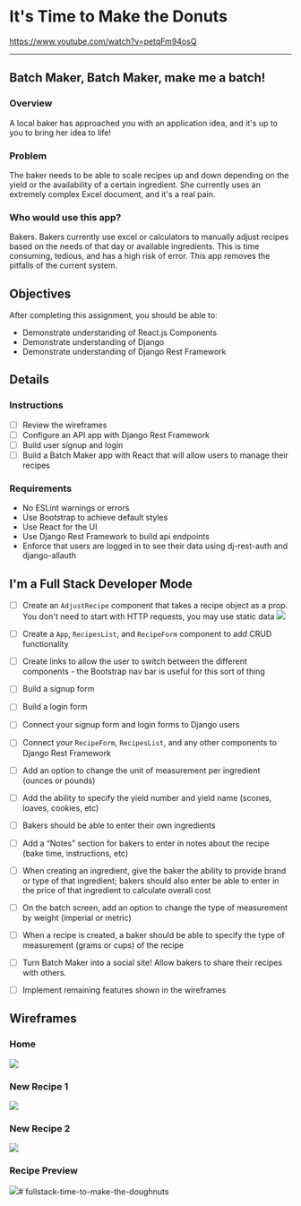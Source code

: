 # It's Time to Make the Donuts

https://www.youtube.com/watch?v=petqFm94osQ

-------------------

## Batch Maker, Batch Maker, make me a batch!

### Overview

A local baker has approached you with an application idea, and it's up to you to bring her idea to life!

### Problem

The baker needs to be able to scale recipes up and down depending on the yield or the availability of a certain ingredient. She currently uses an extremely complex Excel document, and it's a real pain.

### Who would use this app?

Bakers. Bakers currently use excel or calculators to manually adjust recipes based on the needs of that day or available ingredients. This is time consuming, tedious, and has a high risk of error. This app removes the pitfalls of the current system.

## Objectives

After completing this assignment, you should be able to:

* Demonstrate understanding of React.js Components
* Demonstrate understanding of Django
* Demonstrate understanding of Django Rest Framework

## Details

### Instructions

 - [ ] Review the wireframes
 - [ ] Configure an API app with Django Rest Framework
 - [ ] Build user signup and login
 - [ ] Build a Batch Maker app with React that will allow users to manage their recipes

### Requirements

* No ESLint warnings or errors
* Use Bootstrap to achieve default styles
* Use React for the UI
* Use Django Rest Framework to build api endpoints
* Enforce that users are logged in to see their data using dj-rest-auth and django-allauth

## I'm a Full Stack Developer Mode

- [ ] Create an `AdjustRecipe` component that takes a recipe object as a prop. You don't need to start with HTTP requests, you may use static data
![](https://github.com/ccs-student-submissions/8.4-time_to_make_the_donuts/blob/master/images/adjusted.png)

- [ ] Create a `App`, `RecipesList`, and `RecipeForm` component to add CRUD functionality
- [ ] Create links to allow the user to switch between the different components - the Bootstrap nav bar is useful for this sort of thing
- [ ] Build a signup form
- [ ] Build a login form
- [ ] Connect your signup form and login forms to Django users
- [ ] Connect your `RecipeForm`, `RecipesList`, and any other components to Django Rest Framework
- [ ] Add an option to change the unit of measurement per ingredient (ounces or pounds)
- [ ] Add the ability to specify the yield number and yield name (scones, loaves, cookies, etc)
- [ ] Bakers should be able to enter their own ingredients

- [ ] Add a “Notes” section for bakers to enter in notes about the recipe (bake time, instructions, etc)
- [ ] When creating an ingredient, give the baker the ability to provide brand or type of that ingredient; bakers should also enter be able to enter in the price of that ingredient to calculate overall cost
- [ ] On the batch screen, add an option to change the type of measurement by weight (imperial or metric)
- [ ] When a recipe is created, a baker should be able to specify the type of measurement (grams or cups) of the recipe

- [ ] Turn Batch Maker into a social site! Allow bakers to share their recipes with others.
- [ ] Implement remaining features shown in the wireframes

## Wireframes

### Home

![](./images/1-home.jpg)

### New Recipe 1

![](./images/2.1-new-recipe.jpg)

### New Recipe 2

![](./images/2.2-new-recipe.jpg)

### Recipe Preview

![](./images/3.1-recipe-preview.jpg)# fullstack-time-to-make-the-doughnuts
